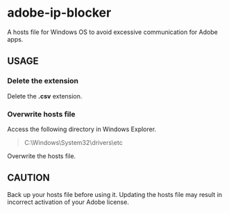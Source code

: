 # adobe-ip-blocker

A hosts file for Windows OS to avoid excessive communication for Adobe apps. 

## USAGE

### Delete the extension
Delete the **.csv** extension.

### Overwrite hosts file
Access the following directory in Windows Explorer.

> C:\Windows\System32\drivers\etc

Overwrite the hosts file.

## CAUTION
Back up your hosts file before using it. Updating the hosts file may result in incorrect activation of your Adobe license.
